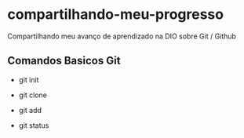 # compartilhando-meu-progresso
Compartilhando meu avanço de aprendizado na DIO sobre Git / Github

## Comandos Basicos Git

- git init
    
- git clone
    
- git add

- git status

###  
